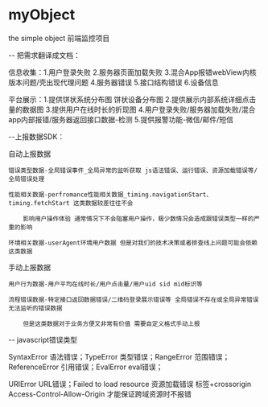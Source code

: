 # myObject
the simple object
前端监控项目

-- 把需求翻译成文档：

信息收集：1.用户登录失败 2.服务器页面加载失败 3.混合App报错webView内核版本问题/壳出现代理问题 4.服务器错误 5.接口结构错误 6.设备信息

平台展示：1.提供饼状系统分布图 饼状设备分布图 2.提供展示内部系统详细点击量的数据图 3.提供用户在线时长的折现图 4.用户登录失败/服务器加载失败/混合app内部报错/服务器返回接口数据-检测 5.提供报警功能-微信/邮件/短信

--上报数据SDK：

自动上报数据

    错误类型数据-全局错误事件_全局异常的监听获取 js语法错误、运行错误、资源加载错误等/全局错误处理

    性能相关数据-perfromance性能相关数据_timing.navigationStart、timing.fetchStart 这类数据较差往往不会

        影响用户操作体验 通常情况下不会阻塞用户操作，极少数情况会造成跟错误类型一样的严重的影响

    环境相关数据-userAgent环境用户数据 但是对我们的技术决策或者排查线上问题可能会依赖这类数据

手动上报数据

    用户行为数据-用户平均在线时长/用户点击量/用户uid sid mid标识等

    流程错误数据-特定接口返回数据错误/二维码登录展示错误等 全局错误不存在或全局异常错误无法监听的错误数据

        但是这类数据对于业务方便又非常有价值 需要自定义格式手动上报

 

-- javascript错误类型

SyntaxError 语法错误；TypeError 类型错误；RangeError 范围错误；ReferenceError 引用错误；EvalError eval错误；

URIError URL错误；Failed to load resource 资源加载错误 标签+crossorigin Access-Control-Allow-Origin 才能保证跨域资源时不报错

     

 

 

 

 

 

 

 

 

 

 

 

 

 

 

 

 